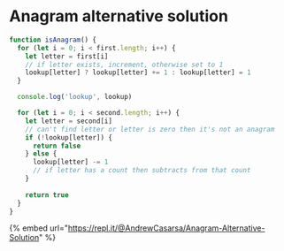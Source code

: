 # Anagram alternative solution

```javascript
function isAnagram() {
  for (let i = 0; i < first.length; i++) {
    let letter = first[i]
    // if letter exists, increment, otherwise set to 1
    lookup[letter] ? lookup[letter] += 1 : lookup[letter] = 1
  }

  console.log('lookup', lookup)

  for (let i = 0; i < second.length; i++) {
    let letter = second[i]
    // can't find letter or letter is zero then it's not an anagram
    if (!lookup[letter]) {
      return false
    } else {
      lookup[letter] -= 1
      // if letter has a count then subtracts from that count
    }
    
    return true
  }
}
```

{% embed url="https://repl.it/@AndrewCasarsa/Anagram-Alternative-Solution" %}



